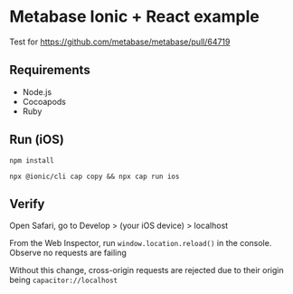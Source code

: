 # Metabase Ionic + React example

Test for https://github.com/metabase/metabase/pull/64719

## Requirements

* Node.js
* Cocoapods
* Ruby

## Run (iOS)

```
npm install

npx @ionic/cli cap copy && npx cap run ios
```

## Verify

Open Safari, go to Develop > (your iOS device) > localhost

From the Web Inspector, run `window.location.reload()` in the console. Observe no requests are failing

Without this change, cross-origin requests are rejected due to their origin being `capacitor://localhost`
